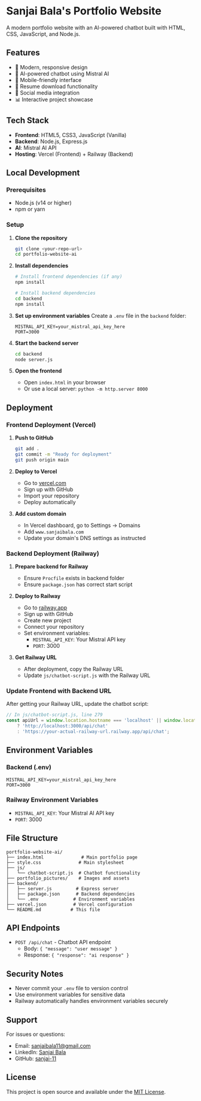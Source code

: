 # Sanjai Bala's Portfolio Website

A modern portfolio website with an AI-powered chatbot built with HTML, CSS, JavaScript, and Node.js.

## Features

- 🎨 Modern, responsive design
- 🤖 AI-powered chatbot using Mistral AI
- 📱 Mobile-friendly interface
- 📄 Resume download functionality
- 🔗 Social media integration
- 📊 Interactive project showcase

## Tech Stack

- **Frontend**: HTML5, CSS3, JavaScript (Vanilla)
- **Backend**: Node.js, Express.js
- **AI**: Mistral AI API
- **Hosting**: Vercel (Frontend) + Railway (Backend)

## Local Development

### Prerequisites
- Node.js (v14 or higher)
- npm or yarn

### Setup

1. **Clone the repository**
   ```bash
   git clone <your-repo-url>
   cd portfolio-website-ai
   ```

2. **Install dependencies**
   ```bash
   # Install frontend dependencies (if any)
   npm install
   
   # Install backend dependencies
   cd backend
   npm install
   ```

3. **Set up environment variables**
   Create a `.env` file in the `backend` folder:
   ```
   MISTRAL_API_KEY=your_mistral_api_key_here
   PORT=3000
   ```

4. **Start the backend server**
   ```bash
   cd backend
   node server.js
   ```

5. **Open the frontend**
   - Open `index.html` in your browser
   - Or use a local server: `python -m http.server 8000`

## Deployment

### Frontend Deployment (Vercel)

1. **Push to GitHub**
   ```bash
   git add .
   git commit -m "Ready for deployment"
   git push origin main
   ```

2. **Deploy to Vercel**
   - Go to [vercel.com](https://vercel.com)
   - Sign up with GitHub
   - Import your repository
   - Deploy automatically

3. **Add custom domain**
   - In Vercel dashboard, go to Settings → Domains
   - Add `www.sanjaibala.com`
   - Update your domain's DNS settings as instructed

### Backend Deployment (Railway)

1. **Prepare backend for Railway**
   - Ensure `Procfile` exists in backend folder
   - Ensure `package.json` has correct start script

2. **Deploy to Railway**
   - Go to [railway.app](https://railway.app)
   - Sign up with GitHub
   - Create new project
   - Connect your repository
   - Set environment variables:
     - `MISTRAL_API_KEY`: Your Mistral API key
     - `PORT`: 3000

3. **Get Railway URL**
   - After deployment, copy the Railway URL
   - Update `js/chatbot-script.js` with the Railway URL

### Update Frontend with Backend URL

After getting your Railway URL, update the chatbot script:

```javascript
// In js/chatbot-script.js, line 279
const apiUrl = window.location.hostname === 'localhost' || window.location.hostname === '127.0.0.1' 
    ? 'http://localhost:3000/api/chat'
    : 'https://your-actual-railway-url.railway.app/api/chat';
```

## Environment Variables

### Backend (.env)
```
MISTRAL_API_KEY=your_mistral_api_key_here
PORT=3000
```

### Railway Environment Variables
- `MISTRAL_API_KEY`: Your Mistral AI API key
- `PORT`: 3000

## File Structure

```
portfolio-website-ai/
├── index.html              # Main portfolio page
├── style.css              # Main stylesheet
├── js/
│   └── chatbot-script.js  # Chatbot functionality
├── portfolio_pictures/    # Images and assets
├── backend/
│   ├── server.js         # Express server
│   ├── package.json      # Backend dependencies
│   └── .env             # Environment variables
├── vercel.json          # Vercel configuration
└── README.md           # This file
```

## API Endpoints

- `POST /api/chat` - Chatbot API endpoint
  - Body: `{ "message": "user message" }`
  - Response: `{ "response": "ai response" }`

## Security Notes

- Never commit your `.env` file to version control
- Use environment variables for sensitive data
- Railway automatically handles environment variables securely

## Support

For issues or questions:
- Email: sanjaibala11@gmail.com
- LinkedIn: [Sanjai Bala](https://www.linkedin.com/in/sanjai-bala/)
- GitHub: [sanjai-11](https://github.com/sanjai-11)

## License

This project is open source and available under the [MIT License](LICENSE). 